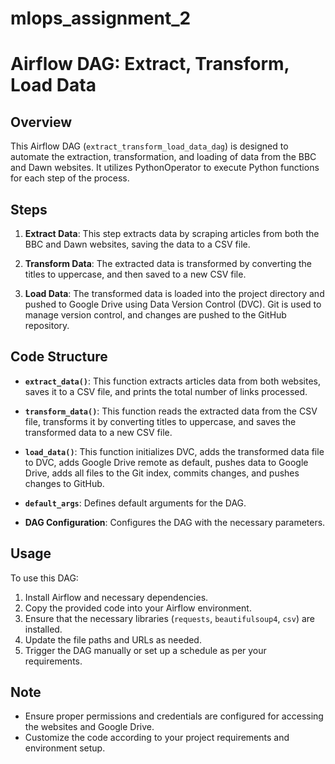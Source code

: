 # mlops_assignment_2

# Airflow DAG: Extract, Transform, Load Data

## Overview
This Airflow DAG (`extract_transform_load_data_dag`) is designed to automate the extraction, transformation, and loading of data from the BBC and Dawn websites. It utilizes PythonOperator to execute Python functions for each step of the process.

## Steps

1. **Extract Data**: This step extracts data by scraping articles from both the BBC and Dawn websites, saving the data to a CSV file.

2. **Transform Data**: The extracted data is transformed by converting the titles to uppercase, and then saved to a new CSV file.

3. **Load Data**: The transformed data is loaded into the project directory and pushed to Google Drive using Data Version Control (DVC). Git is used to manage version control, and changes are pushed to the GitHub repository.

## Code Structure

- **`extract_data()`**: This function extracts articles data from both websites, saves it to a CSV file, and prints the total number of links processed.
  
- **`transform_data()`**: This function reads the extracted data from the CSV file, transforms it by converting titles to uppercase, and saves the transformed data to a new CSV file.
  
- **`load_data()`**: This function initializes DVC, adds the transformed data file to DVC, adds Google Drive remote as default, pushes data to Google Drive, adds all files to the Git index, commits changes, and pushes changes to GitHub.
  
- **`default_args`**: Defines default arguments for the DAG.

- **DAG Configuration**: Configures the DAG with the necessary parameters.

## Usage
To use this DAG:
1. Install Airflow and necessary dependencies.
2. Copy the provided code into your Airflow environment.
3. Ensure that the necessary libraries (`requests`, `beautifulsoup4`, `csv`) are installed.
4. Update the file paths and URLs as needed.
5. Trigger the DAG manually or set up a schedule as per your requirements.

## Note
- Ensure proper permissions and credentials are configured for accessing the websites and Google Drive.
- Customize the code according to your project requirements and environment setup.
